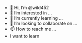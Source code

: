 - 👋 Hi, I’m @wild452
- 👀 I’m interested in ...
- 🌱 I’m currently learning ...
- 💞️ I’m looking to collaborate on ...
- 📫 How to reach me ...
- I want to learn
<!---
wild452/wild452 is a ✨ special ✨ repository because its `README.md` (this file) appears on your GitHub profile.
You can click the Preview link to take a look at your changes.
--->

